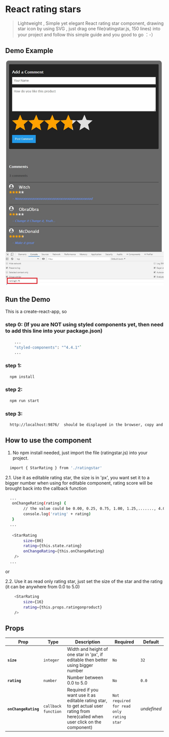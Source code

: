 # React rating stars

> Lightweight , Simple yet elegant React rating star component,  drawing star icon by using SVG ,  just drag one file(ratingstar.js, 150 lines) into your project and follow this simple guide and you good to go ：-）



## Demo Example 
![image](https://github.com/bttsea/ratingstar/raw/master/demoimages/demo01.jpg)


 


 ## Run the Demo   
This is a create-react-app, so

### step 0: (If you are NOT using styled components yet, then need to add this line into your package.json)
```sh
    ...
    "styled-components": "^4.4.1"`
    ...
```

### step 1: 
```sh
  npm install
```

### step 2: 
```sh
  npm run start
```

### step 3: 
```sh
  http://localhost:9876/  should be displayed in the browser, copy and paste the address if not
```

## How to use the component

1. No npm install needed, just import the file (ratingstar.js) into your project.
```sh
  import { StarRating } from './ratingstar'
```

2.1. Use it as editable rating star, the size is in 'px', you want set it to a bigger number when using for editable component, rating score will be brought back into the callback function 
```sh
  ...
   onChangeRating(rating) {
        // the value could be 0.00, 0.25, 0.75, 1.00, 1.25,......., 4.00, 4.25, 4.50, 4.75 or 5.00
        console.log('rating' + rating)
   }
  ...

   <StarRating
        size={86}  
        rating={this.state.rating}
        onChangeRating={this.onChangeRating}
    />
  ...
```

or

2.2. Use it as read only rating star, just set the size of the star and the rating (it can be anywhere from 0.0 to 5.0) 
```sh
    <StarRating 
        size={16} 
        rating={this.props.ratingonproduct}
    />
```




## Props

|Prop|Type|Description|Required|Default|
|---|---|---|---|---|
|**`size`**|`integer`|Width and height of one star in 'px', if editable then better using bigger number| `No`|`32`|
|**`rating`**|`number`| Number between 0.0 to 5.0 |`No`|`0.0`|
|**`onChangeRating`**|`callback function`|Required if you want use it as editable rating star, to get actual user rating from here(called when user click on the component)|`Not required for read only rating star`|*undefined*|





